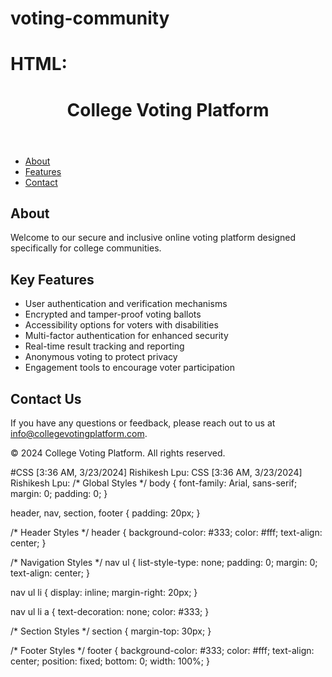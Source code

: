 # voting-community
# HTML:
<!DOCTYPE html>
<html lang="en">
<head>
  <meta charset="UTF-8">
  <meta name="viewport" content="width=device-width, initial-scale=1.0">
  <title>College Voting Platform</title>
  <link rel="stylesheet" href="styles.css">
</head>
<body>
  <header>
    <h1>College Voting Platform</h1>
  </header>
  
  <nav>
    <ul>
      <li><a href="#about">About</a></li>
      <li><a href="#features">Features</a></li>
      <li><a href="#contact">Contact</a></li>
    </ul>
  </nav>
  
  <section id="about">
    <h2>About</h2>
    <p>Welcome to our secure and inclusive online voting platform designed specifically for college communities.</p>
  </section>
  
  <section id="features">
    <h2>Key Features</h2>
    <ul>
      <li>User authentication and verification mechanisms</li>
      <li>Encrypted and tamper-proof voting ballots</li>
      <li>Accessibility options for voters with disabilities</li>
      <li>Multi-factor authentication for enhanced security</li>
      <li>Real-time result tracking and reporting</li>
      <li>Anonymous voting to protect privacy</li>
      <li>Engagement tools to encourage voter participation</li>
    </ul>
  </section>
  
  <section id="contact">
    <h2>Contact Us</h2>
    <p>If you have any questions or feedback, please reach out to us at <a href="mailto:info@collegevotingplatform.com">info@collegevotingplatform.com</a>.</p>
  </section>
  
  <footer>
    <p>&copy; 2024 College Voting Platform. All rights reserved.</p>
  </footer>
</body>
</html>

#CSS
[3:36 AM, 3/23/2024] Rishikesh Lpu: CSS
[3:36 AM, 3/23/2024] Rishikesh Lpu: /* Global Styles */
body {
  font-family: Arial, sans-serif;
  margin: 0;
  padding: 0;
}

header, nav, section, footer {
  padding: 20px;
}

/* Header Styles */
header {
  background-color: #333;
  color: #fff;
  text-align: center;
}

/* Navigation Styles */
nav ul {
  list-style-type: none;
  padding: 0;
  margin: 0;
  text-align: center;
}

nav ul li {
  display: inline;
  margin-right: 20px;
}

nav ul li a {
  text-decoration: none;
  color: #333;
}

/* Section Styles */
section {
  margin-top: 30px;
}

/* Footer Styles */
footer {
  background-color: #333;
  color: #fff;
  text-align: center;
  position: fixed;
  bottom: 0;
  width: 100%;
}
